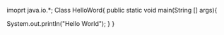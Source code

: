 imoprt java.io.*;
 Class HelloWord{
  public static void main(String [] args){
  
  System.out.println("Hello World");
  }
}
